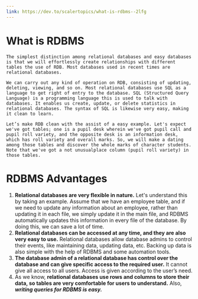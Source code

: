 ```yaml
---
link: https://dev.to/scalertopics/what-is-rdbms--2lfg
---
```

# What is RDBMS
	The simplest distinction among relational databases and easy databases is that we will effortlessly create relationships with different tables the use of RDB. Most databases used in recent times are relational databases. 
	
	We can carry out any kind of operation on RDB, consisting of updating, deleting, viewing, and so on. Most relational databases use SQL as a language to get right of entry to the database. SQL (Structured Query Language) is a programming language this is used to talk with databases. It enables us create, update, or delete statistics in relational databases. The syntax of SQL is likewise very easy, making it clean to learn. 
	
	Let’s make RDB clean with the assist of a easy example. Let's expect we've got tables; one is a pupil desk wherein we've got pupil call and pupil roll variety, and the opposite desk is an information desk, which has roll variety and overall marks. So, we will make a dating among those tables and discover the whole marks of character students. Note that we've got a not unusualplace column (pupil roll variety) in those tables.

# RDBMS Advantages
1.  **Relational databases are very flexible in nature.** Let's understand this by taking an example. Assume that we have an employee table, and if we need to update any information about an employee, rather than updating it in each file, we simply update it in the main file, and RDBMS automatically updates this information in every file of the database. By doing this, we can save a lot of time.
2.  **Relational databases can be accessed at any time, and they are also very easy to use.** Relational databases allow database admins to control their events, like maintaining data, updating data, etc. Backing up data is also simple with the help of RDBMS and some automation tools.
3.  **The database admin of a relational database has control over the database and can give specific access to the required user.** It cannot give all access to all users. Access is given according to the user’s need.
4.  As we know, **relational databases use rows and columns to store their data, so tables are very comfortable for users to understand.** Also, ***writing queries for RDBMS is easy.***
